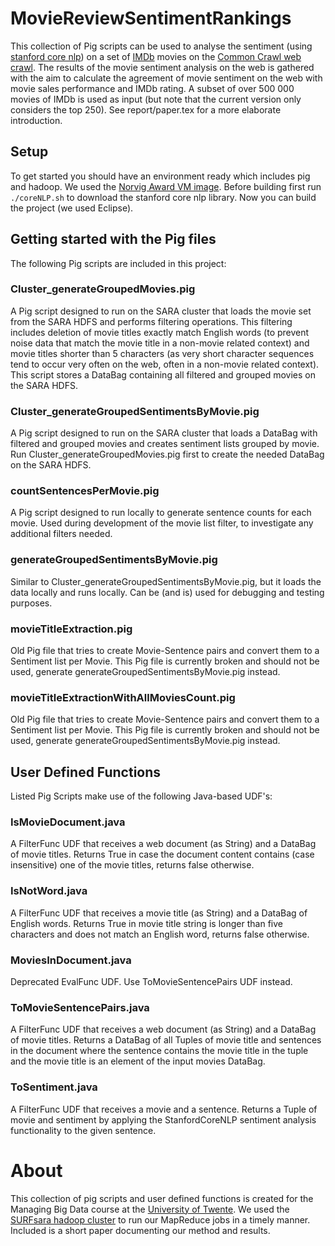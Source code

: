 # MovieReviewSentimentRankings

This collection of Pig scripts can be used to analyse the sentiment (using [stanford core nlp](nlp.stanford.edu/software/corenlp.shtml)) on a set of [IMDb](http://www.imdb.com) movies on the [Common Crawl web crawl](http://commoncrawl.org/).
The results of the movie sentiment analysis on the web is gathered with the aim to calculate the agreement of movie sentiment on the web with movie sales performance and IMDb rating.
A subset of over 500 000 movies of IMDb is used as input (but note that the current version only considers the top 250).
See report/paper.tex for a more elaborate introduction.

## Setup
To get started you should have an environment ready which includes pig and hadoop. We used the [Norvig Award VM image](http://norvigaward.github.io/). Before building first run ```./coreNLP.sh``` to download the stanford core nlp library. Now you can build the project (we used Eclipse).

## Getting started with the Pig files
The following Pig scripts are included in this project:

### Cluster_generateGroupedMovies.pig
A Pig script designed to run on the SARA cluster that loads the movie set from the SARA HDFS and performs filtering operations. This filtering includes deletion of movie titles exactly match English words (to prevent noise data that match the movie title in a non-movie related context) and movie titles shorter than 5 characters (as very short character sequences tend to occur very often on the web, often in a non-movie related context). This script stores a DataBag containing all filtered and grouped movies on the SARA HDFS. 

### Cluster_generateGroupedSentimentsByMovie.pig
A Pig script designed to run on the SARA cluster that loads a DataBag with filtered and grouped movies and creates sentiment lists grouped by movie. Run Cluster_generateGroupedMovies.pig first to create the needed DataBag on the SARA HDFS. 

### countSentencesPerMovie.pig
A Pig script designed to run locally to generate sentence counts for each movie. Used during development of the movie list filter, to investigate any additional filters needed.

### generateGroupedSentimentsByMovie.pig
Similar to Cluster_generateGroupedSentimentsByMovie.pig, but it loads the data locally and runs locally. Can be (and is) used for debugging and testing purposes.

### movieTitleExtraction.pig
Old Pig file that tries to create Movie-Sentence pairs and convert them to a Sentiment list per Movie. This Pig file is currently broken and should not be used, generate generateGroupedSentimentsByMovie.pig instead.

### movieTitleExtractionWithAllMoviesCount.pig
Old Pig file that tries to create Movie-Sentence pairs and convert them to a Sentiment list per Movie. This Pig file is currently broken and should not be used, generate generateGroupedSentimentsByMovie.pig instead.

## User Defined Functions
Listed Pig Scripts make use of the following Java-based UDF's:

### IsMovieDocument.java
A FilterFunc UDF that receives a web document (as String) and a DataBag of movie titles. Returns True in case the document content contains (case insensitive) one of the movie titles, returns false otherwise. 

### IsNotWord.java
A FilterFunc UDF that receives a movie title (as String) and a DataBag of English words. Returns True in movie title string is longer than five characters and does not match an English word, returns false otherwise.

### MoviesInDocument.java
Deprecated EvalFunc UDF. Use ToMovieSentencePairs UDF instead.

### ToMovieSentencePairs.java
A FilterFunc UDF that receives a web document (as String) and a DataBag of movie titles. Returns a DataBag of all Tuples of movie title and sentences in the document where the sentence contains the movie title in the tuple and the movie title is an element of the input movies DataBag.

### ToSentiment.java
A FilterFunc UDF that receives a movie and a sentence. Returns a Tuple of movie and sentiment by applying the StanfordCoreNLP sentiment analysis functionality to the given sentence.

# About
This collection of pig scripts and user defined functions is created for the Managing Big Data course at the [University of Twente](http://www.utwente.nl/). We used the [SURFsara hadoop cluster](https://www.surfsara.nl/nl/systems/hadoop) to run our MapReduce jobs in a timely manner. Included is a short paper documenting our method and results.
